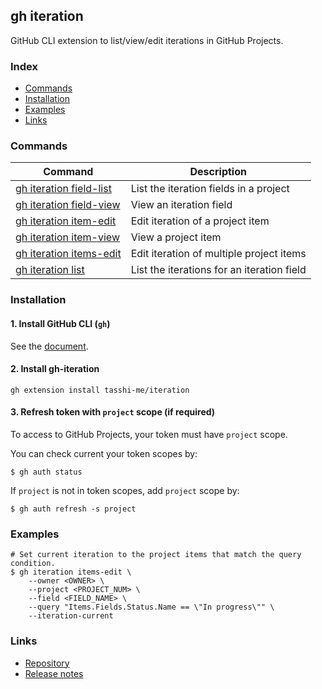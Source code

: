 ## gh iteration

GitHub CLI extension to list/view/edit iterations in GitHub Projects.


### Index

- [Commands](#commands) 
- [Installation](#installation)
- [Examples](#examples)
- [Links](#links) 

### Commands

|Command|Description|
|-|-|
|[gh iteration field-list](gh_iteration_field-list.md)|List the iteration fields in a project|
|[gh iteration field-view](gh_iteration_field-view.md)|View an iteration field|
|[gh iteration item-edit](gh_iteration_item-edit.md)|Edit iteration of a project item|
|[gh iteration item-view](gh_iteration_item-view.md)|View a project item|
|[gh iteration items-edit](gh_iteration_items-edit.md)|Edit iteration of multiple project items|
|[gh iteration list](gh_iteration_list.md)|List the iterations for an iteration field|

### Installation

#### 1. Install GitHub CLI (`gh`)

See the [document](https://github.com/cli/cli).

#### 2. Install gh-iteration

```shell
gh extension install tasshi-me/iteration
````
#### 3. Refresh token with `project` scope (if required)

To access to GitHub Projects, your token must have `project` scope.

You can check current your token scopes by:
```shell
$ gh auth status
```
If `project` is not in token scopes, add `project` scope by:
```shell
$ gh auth refresh -s project
```


### Examples

```shell
# Set current iteration to the project items that match the query condition.
$ gh iteration items-edit \
    --owner <OWNER> \
    --project <PROJECT_NUM> \
    --field <FIELD_NAME> \
    --query "Items.Fields.Status.Name == \"In progress\"" \
    --iteration-current

```


### Links

- [Repository](https://github.com/tasshi-me/gh-iteration)
- [Release notes](https://github.com/tasshi-me/gh-iteration/releases)

